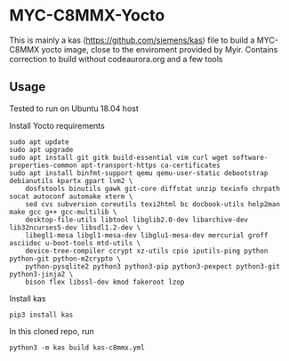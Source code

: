 # MYC-C8MMX-Yocto

This is mainly a kas (https://github.com/siemens/kas) file to build a MYC-C8MMX yocto image, close to the enviroment provided by Myir.
Contains correction to build without codeaurora.org and a few tools

## Usage

Tested to run on Ubuntu 18.04 host

Install Yocto requirements
```
sudo apt update
sudo apt upgrade
sudo apt install git gitk build-essential vim curl wget software-properties-common apt-transport-https ca-certificates
sudo apt install binfmt-support qemu qemu-user-static debootstrap debianutils kpartx gpart lvm2 \
    dosfstools binutils gawk git-core diffstat unzip texinfo chrpath socat autoconf automake xterm \
    sed cvs subversion coreutils texi2html bc docbook-utils help2man make gcc g++ gcc-multilib \
    desktop-file-utils libtool libglib2.0-dev libarchive-dev lib32ncurses5-dev libsdl1.2-dev \
    libegl1-mesa libgl1-mesa-dev libglu1-mesa-dev mercurial groff asciidoc u-boot-tools mtd-utils \
    device-tree-compiler ccrypt xz-utils cpio iputils-ping python python-git python-m2crypto \
    python-pysqlite2 python3 python3-pip python3-pexpect python3-git python3-jinja2 \
    bison flex libssl-dev kmod fakeroot lzop
```

Install kas 
```
pip3 install kas
```

In this cloned repo, run 
```
python3 -m kas build kas-c8mmx.yml
```